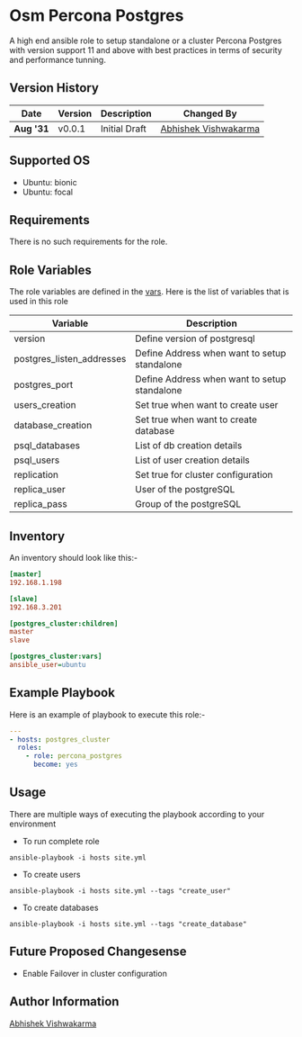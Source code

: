 Osm Percona Postgres
====================

A high end ansible role to setup standalone or a cluster Percona Postgres with version support 11 and above with best practices in terms of security and performance tunning.

Version History
---------------

|**Date**| **Version**| **Description**| **Changed By** |
|----------|---------|---------------|-----------------|
|**Aug '31** | v0.0.1 | Initial Draft | [Abhishek Vishwakarma](abhishek.vishwakarma@opstree.com)|


Supported OS
------------
  * Ubuntu: bionic
  * Ubuntu: focal

Requirements
------------

There is no such requirements for the role.


Role Variables
--------------

The role variables are defined in the [vars](./defaults/main.yml). Here is the list of variables that is used in this role

|Variable | Description|
|---------|------------|
| version | Define version of postgresql|
| postgres_listen_addresses | Define Address when want to setup standalone|
|postgres_port |Define Address when want to setup standalone|
| users_creation | Set true when want to create user|
| database_creation| Set true when want to create database|
| psql_databases | List of db creation details|
| psql_users | List of user creation details|
| replication | Set true for cluster configuration|
| replica_user| User of the postgreSQL|
| replica_pass | Group of the postgreSQL |

Inventory
----------
An inventory should look like this:-
```ini
[master]                 
192.168.1.198

[slave]
192.168.3.201

[postgres_cluster:children]
master
slave

[postgres_cluster:vars]
ansible_user=ubuntu
```

Example Playbook
----------------
Here is an example of playbook to execute this role:-

```yaml
---
- hosts: postgres_cluster
  roles:
    - role: percona_postgres
      become: yes
```
## Usage

There are multiple ways of executing the playbook according to your environment

- To run complete role

```shell
ansible-playbook -i hosts site.yml
```
- To create users

```shell
ansible-playbook -i hosts site.yml --tags "create_user"
```

- To create databases

```shell
ansible-playbook -i hosts site.yml --tags "create_database"
```

Future Proposed Changesense
-------
- Enable Failover in cluster configuration


Author Information
------------------
[Abhishek Vishwakarma](abhishek.vishwakarma@opstree.com)